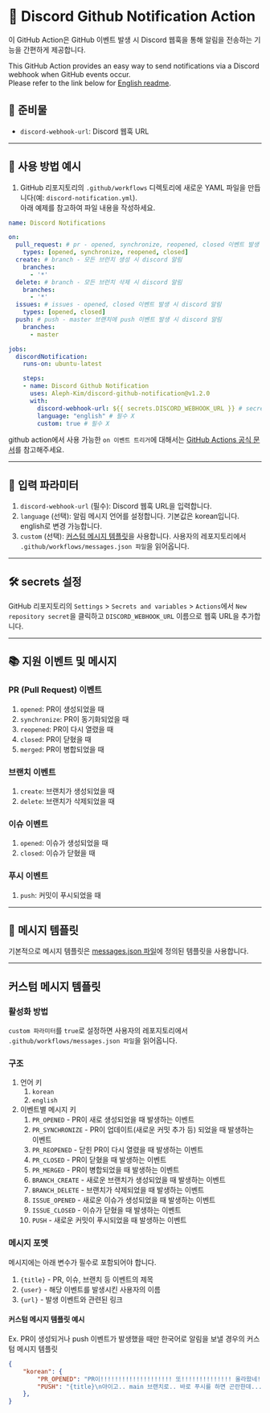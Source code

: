 # 📢 Discord Github Notification Action

이 GitHub Action은 GitHub 이벤트 발생 시 Discord 웹훅을 통해 알림을 전송하는 기능을 간편하게 제공합니다.

This GitHub Action provides an easy way to send notifications via a Discord webhook when GitHub events occur.    
Please refer to the link below for [English readme](README_EN.md).

## 🧺 준비물

- `discord-webhook-url`: Discord 웹훅 URL

---

## 🚀 사용 방법 예시

1. GitHub 리포지토리의 `.github/workflows` 디렉토리에 새로운 YAML 파일을 만듭니다(예: `discord-notification.yml`).    
아래 예제를 참고하여 파일 내용을 작성하세요.

```yml
name: Discord Notifications

on:
  pull_request: # pr - opened, synchronize, reopened, closed 이벤트 발생 시 discord 알림
    types: [opened, synchronize, reopened, closed]
  create: # branch - 모든 브런치 생성 시 discord 알림
    branches:
      - '*'
  delete: # branch - 모든 브런치 삭제 시 discord 알림
    branches:
      - '*'
  issues: # issues - opened, closed 이벤트 발생 시 discord 알림
    types: [opened, closed]
  push: # push - master 브랜치에 push 이벤트 발생 시 discord 알림
    branches:
      - master

jobs:
  discordNotification:
    runs-on: ubuntu-latest

    steps:
    - name: Discord Github Notification
      uses: Aleph-Kim/discord-github-notification@v1.2.0
      with:
        discord-webhook-url: ${{ secrets.DISCORD_WEBHOOK_URL }} # secret key에 저장한 discord webhook url
        language: "english" # 필수 X
        custom: true # 필수 X
```

github action에서 사용 가능한 `on 이벤트 트리거`에 대해서는 [GitHub Actions 공식 문서](https://docs.github.com/ko/actions/writing-workflows/choosing-when-your-workflow-runs/events-that-trigger-workflows)를 참고해주세요.

---

## 💬 입력 파라미터
1. `discord-webhook-url` (필수): Discord 웹훅 URL을 입력합니다.
2. `language` (선택): 알림 메시지 언어를 설정합니다. 기본값은 korean입니다. english로 변경 가능합니다.
3. `custom` (선택): [커스텀 메시지 템플릿](#커스텀-메시지-템플릿)을 사용합니다. 사용자의 레포지토리에서 `.github/workflows/messages.json 파일`을 읽어옵니다.

---

## 🛠 secrets 설정
GitHub 리포지토리의 `Settings` > `Secrets and variables` > `Actions`에서 `New repository secret`을 클릭하고 `DISCORD_WEBHOOK_URL` 이름으로 웹훅 URL을 추가합니다.

---

## 📚 지원 이벤트 및 메시지

### PR (Pull Request) 이벤트
1. `opened`: PR이 생성되었을 때
2. `synchronize`: PR이 동기화되었을 때
3. `reopened`: PR이 다시 열렸을 때
4. `closed`: PR이 닫혔을 때
5. `merged`: PR이 병합되었을 때

### 브랜치 이벤트
1. `create`: 브랜치가 생성되었을 때
2. `delete`: 브랜치가 삭제되었을 때

### 이슈 이벤트
1. `opened`: 이슈가 생성되었을 때
2. `closed`: 이슈가 닫혔을 때

### 푸시 이벤트
1. `push`: 커밋이 푸시되었을 때

---

## 📄 메시지 템플릿
기본적으로 메시지 템플릿은 [messages.json 파일](https://github.com/Aleph-Kim/discord-github-notification/blob/master/messages.json)에 정의된 템플릿을 사용합니다.

---

## 커스텀 메시지 템플릿

### 활성화 방법
`custom 파라미터`를 `true`로 설정하면 사용자의 레포지토리에서 `.github/workflows/messages.json 파일`을 읽어옵니다.

### 구조
1. 언어 키
    1. `korean`
    2. `english`
2. 이벤트별 메시지 키
    1. `PR_OPENED` - PR이 새로 생성되었을 때 발생하는 이벤트
    2. `PR_SYNCHRONIZE` - PR이 업데이트(새로운 커밋 추가 등) 되었을 때 발생하는 이벤트
    3. `PR_REOPENED` - 닫힌 PR이 다시 열렸을 때 발생하는 이벤트
    4. `PR_CLOSED` - PR이 닫혔을 때 발생하는 이벤트
    5. `PR_MERGED` - PR이 병합되었을 때 발생하는 이벤트
    6. `BRANCH_CREATE` - 새로운 브랜치가 생성되었을 때 발생하는 이벤트
    7. `BRANCH_DELETE` - 브랜치가 삭제되었을 때 발생하는 이벤트
    8. `ISSUE_OPENED` - 새로운 이슈가 생성되었을 때 발생하는 이벤트
    9. `ISSUE_CLOSED` - 이슈가 닫혔을 때 발생하는 이벤트
    10. `PUSH` - 새로운 커밋이 푸시되었을 때 발생하는 이벤트

### 메시지 포멧
메시지에는 아래 변수가 필수로 포함되어야 합니다.
1. `{title}` - PR, 이슈, 브랜치 등 이벤트의 제목
2. `{user}` - 해당 이벤트를 발생시킨 사용자의 이름
3. `{url}` - 발생 이벤트와 관련된 링크

#### 커스텀 메시지 템플릿 예시

Ex. PR이 생성되거나 push 이벤트가 발생했을 때만 한국어로 알림을 보낼 경우의 커스텀 메시지 템플릿
```json
{
    "korean": {
        "PR_OPENED": "PR이!!!!!!!!!!!!!!!!!!!! 또!!!!!!!!!!!!!! 올라왔네!!!!!!!!!!!!!!!!!!!!!!!!!!!: {title}\n PR한 놈: {user}\n PR url: {url}",
        "PUSH": "{title}\n아이고.. main 브랜치로.. 바로 푸시를 하면 곤란한데...\n 커밋 올린 놈: {user}\n{url}"
    },
}
```